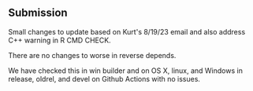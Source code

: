 ## Submission

Small changes to update based on Kurt's 8/19/23 email and also address C++ warning in R CMD CHECK.

There are no changes to worse in reverse depends. 

We have checked this in win builder and on OS X, linux, and Windows in release, oldrel, and devel on Github Actions with no issues. 

